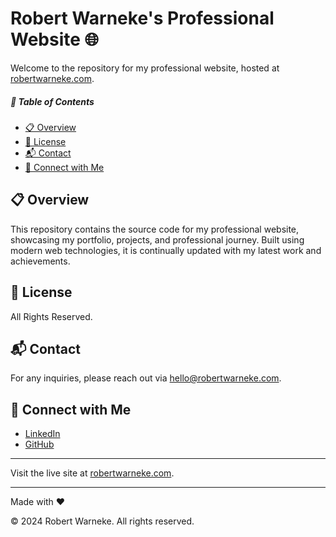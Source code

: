 # Robert Warneke's Professional Website 🌐

Welcome to the repository for my professional website, hosted at [robertwarneke.com](https://robertwarneke.com).

##### 📑 Table of Contents
- [📋 Overview](#-overview)
- [📜 License](#-license)
- [📬 Contact](#-contact)
- [🤝 Connect with Me](#-connect-with-me)

## 📋 Overview
This repository contains the source code for my professional website, showcasing my portfolio, projects, and professional journey. Built using modern web technologies, it is continually updated with my latest work and achievements.

## 📜 License
All Rights Reserved.

## 📬 Contact
For any inquiries, please reach out via [hello@robertwarneke.com](mailto:hello@robertwarneke.com).

## 🤝 Connect with Me
- [LinkedIn](https://www.linkedin.com/in/robert-warneke)
- [GitHub](https://github.com/robert-warneke)

---

Visit the live site at [robertwarneke.com](https://robertwarneke.com).

---

Made with ❤️

© 2024 Robert Warneke. All rights reserved.